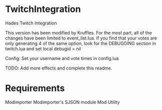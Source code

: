 # TwitchIntegration
Hades Twitch Integration

This version has been modified by Kruffles. For the most part, all of the changes have been limited to event_list.lua.
If you find that your votes are only generating 4 of the same option, look for the DEBUGGING section in twitch.lua and set local debugid = nil

Config: Set your username and vote times in config.lua

TODO: Add more effects and complete this readme.

# Requirements

Modimporter
Modimporter's SJSON module
Mod Utility
